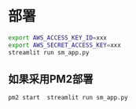 # 部署

```bash
export AWS_ACCESS_KEY_ID=xxx
export AWS_SECRET_ACCESS_KEY=xxx
streamlit run sm_app.py
```

## 如果采用PM2部署

```bash
pm2 start  streamlit run sm_app.py

```